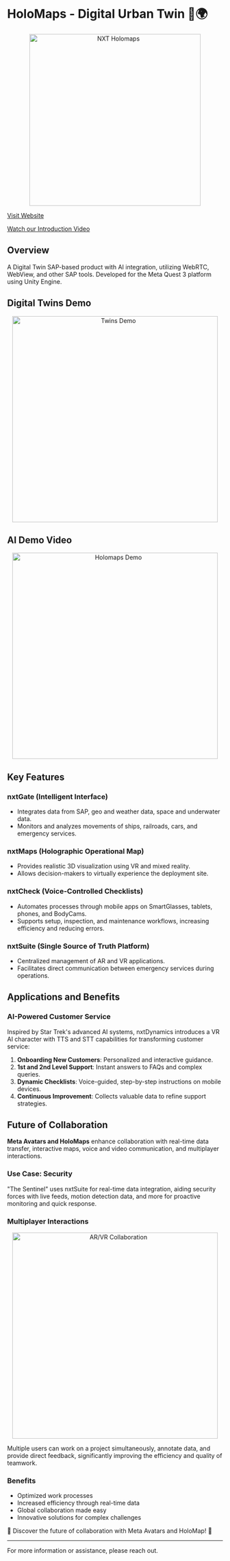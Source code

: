 # HoloMaps - Digital Urban Twin 🚀🌍

<p align="center">
  <img src="https://github.com/user-attachments/assets/bc6bbecd-9722-483c-8d05-1d89439e57c8" alt="NXT Holomaps" width="400"/>
</p>

[Visit Website](https://nxtdynamics.com/holomap/)

[Watch our Introduction Video](https://www.youtube.com/watch?v=0xrYhPv74ug)

## Overview
A Digital Twin SAP-based product with AI integration, utilizing WebRTC, WebView, and other SAP tools. Developed for the Meta Quest 3 platform using Unity Engine.

## Digital Twins Demo
<p align="center">
  <a href="https://www.youtube.com/watch?v=0xrYhPv74ug">
    <img src="https://i.ytimg.com/an_webp/0xrYhPv74ug/mqdefault_6s.webp?du=3000&sqp=CPjc4rUG&rs=AOn4CLALi4DKbkgGo0q3hXmmb51LVVfqgQ" alt="Twins Demo" width="480"/>
  </a>
</p>

## AI Demo Video
<p align="center">
  <a href="https://youtu.be/JBAChyP23po">
    <img src="https://img.youtube.com/vi/JBAChyP23po/0.jpg" alt="Holomaps Demo" width="480"/>
  </a>
</p>

## Key Features

### nxtGate (Intelligent Interface)
- Integrates data from SAP, geo and weather data, space and underwater data.
- Monitors and analyzes movements of ships, railroads, cars, and emergency services.

### nxtMaps (Holographic Operational Map)
- Provides realistic 3D visualization using VR and mixed reality.
- Allows decision-makers to virtually experience the deployment site.

### nxtCheck (Voice-Controlled Checklists)
- Automates processes through mobile apps on SmartGlasses, tablets, phones, and BodyCams.
- Supports setup, inspection, and maintenance workflows, increasing efficiency and reducing errors.

### nxtSuite (Single Source of Truth Platform)
- Centralized management of AR and VR applications.
- Facilitates direct communication between emergency services during operations.

## Applications and Benefits

### AI-Powered Customer Service
Inspired by Star Trek's advanced AI systems, nxtDynamics introduces a VR AI character with TTS and STT capabilities for transforming customer service:
1. **Onboarding New Customers**: Personalized and interactive guidance.
2. **1st and 2nd Level Support**: Instant answers to FAQs and complex queries.
3. **Dynamic Checklists**: Voice-guided, step-by-step instructions on mobile devices.
4. **Continuous Improvement**: Collects valuable data to refine support strategies.

## Future of Collaboration
**Meta Avatars and HoloMaps** enhance collaboration with real-time data transfer, interactive maps, voice and video communication, and multiplayer interactions.

### Use Case: Security
"The Sentinel" uses nxtSuite for real-time data integration, aiding security forces with live feeds, motion detection data, and more for proactive monitoring and quick response.

### Multiplayer Interactions
<p align="center">
  <a href="https://youtu.be/NkfMxddkav4">
    <img src="https://img.youtube.com/vi/NkfMxddkav4/0.jpg" alt="AR/VR Collaboration" width="480"/>
  </a>
</p>

Multiple users can work on a project simultaneously, annotate data, and provide direct feedback, significantly improving the efficiency and quality of teamwork.

### Benefits
- Optimized work processes
- Increased efficiency through real-time data
- Global collaboration made easy
- Innovative solutions for complex challenges

🚀 Discover the future of collaboration with Meta Avatars and HoloMap! 🚀

---

For more information or assistance, please reach out.
